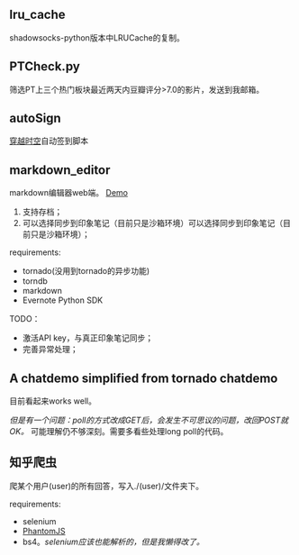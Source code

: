 
## lru_cache
shadowsocks-python版本中LRUCache的复制。

## PTCheck.py
筛选PT上三个热门板块最近两天内豆瓣评分>7.0的影片，发送到我邮箱。

## autoSign
[穿越时空](http://www.go-out.cc)自动签到脚本

## markdown_editor
markdown编辑器web端。 [Demo](http://138.68.18.245:9876/)

1. 支持存档；
2. 可以选择同步到印象笔记（目前只是沙箱环境）可以选择同步到印象笔记（目前只是沙箱环境）；

requirements:
- tornado(没用到tornado的异步功能)
- torndb
- markdown
- Evernote Python SDK

TODO：
- 激活API key，与真正印象笔记同步；
- 完善异常处理；

## A chatdemo simplified from tornado chatdemo
目前看起来works well。

*但是有一个问题：poll的方式改成GET后，会发生不可思议的问题，改回POST就OK。* 可能理解仍不够深刻。需要多看些处理long poll的代码。

## 知乎爬虫
爬某个用户(user)的所有回答，写入./(user)/文件夹下。

requirements:
- selenium
- [PhantomJS](http://phantomjs.org/)
- bs4。*selenium应该也能解析的，但是我懒得改了。*

